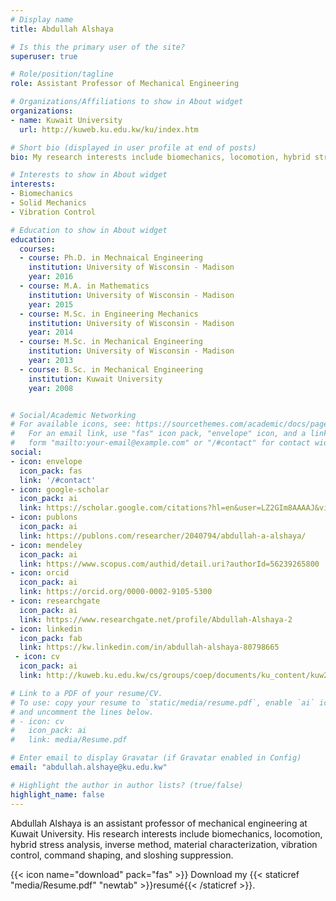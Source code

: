 ```yaml
---
# Display name
title: Abdullah Alshaya

# Is this the primary user of the site?
superuser: true

# Role/position/tagline
role: Assistant Professor of Mechanical Engineering

# Organizations/Affiliations to show in About widget
organizations:
- name: Kuwait University
  url: http://kuweb.ku.edu.kw/ku/index.htm

# Short bio (displayed in user profile at end of posts)
bio: My research interests include biomechanics, locomotion, hybrid stress analysis, inverse method, material characterization, vibration control, command shaping, and sloshing suppression.

# Interests to show in About widget
interests:
- Biomechanics
- Solid Mechanics
- Vibration Control

# Education to show in About widget
education:
  courses:
  - course: Ph.D. in Mechnaical Engineering
    institution: University of Wisconsin - Madison
    year: 2016
  - course: M.A. in Mathematics
    institution: University of Wisconsin - Madison
    year: 2015
  - course: M.Sc. in Engineering Mechanics
    institution: University of Wisconsin - Madison
    year: 2014
  - course: M.Sc. in Mechanical Engineering
    institution: University of Wisconsin - Madison
    year: 2013
  - course: B.Sc. in Mechanical Engineering
    institution: Kuwait University
    year: 2008


# Social/Academic Networking
# For available icons, see: https://sourcethemes.com/academic/docs/page-builder/#icons
#   For an email link, use "fas" icon pack, "envelope" icon, and a link in the
#   form "mailto:your-email@example.com" or "/#contact" for contact widget.
social:
- icon: envelope
  icon_pack: fas
  link: '/#contact'
- icon: google-scholar
  icon_pack: ai
  link: https://scholar.google.com/citations?hl=en&user=LZ2GIm8AAAAJ&view_op=list_works&sortby=pubdate
- icon: publons
  icon_pack: ai
  link: https://publons.com/researcher/2040794/abdullah-a-alshaya/
- icon: mendeley
  icon_pack: ai
  link: https://www.scopus.com/authid/detail.uri?authorId=56239265800
- icon: orcid
  icon_pack: ai
  link: https://orcid.org/0000-0002-9105-5300
- icon: researchgate
  icon_pack: ai
  link: https://www.researchgate.net/profile/Abdullah-Alshaya-2
- icon: linkedin
  icon_pack: fab
  link: https://kw.linkedin.com/in/abdullah-alshaya-80798665
 - icon: cv
  icon_pack: ai
  link: http://kuweb.ku.edu.kw/cs/groups/coep/documents/ku_content/kuw219328.pdf

# Link to a PDF of your resume/CV.
# To use: copy your resume to `static/media/resume.pdf`, enable `ai` icons in `params.toml`, 
# and uncomment the lines below.
# - icon: cv
#   icon_pack: ai
#   link: media/Resume.pdf

# Enter email to display Gravatar (if Gravatar enabled in Config)
email: "abdullah.alshaye@ku.edu.kw"

# Highlight the author in author lists? (true/false)
highlight_name: false
---
```


Abdullah Alshaya is an assistant professor of mechanical engineering at Kuwait University. His research interests include biomechanics, locomotion, hybrid stress analysis, inverse method, material characterization, vibration control, command shaping, and sloshing suppression.

{{< icon name="download" pack="fas" >}} Download my {{< staticref "media/Resume.pdf" "newtab" >}}resumé{{< /staticref >}}.
